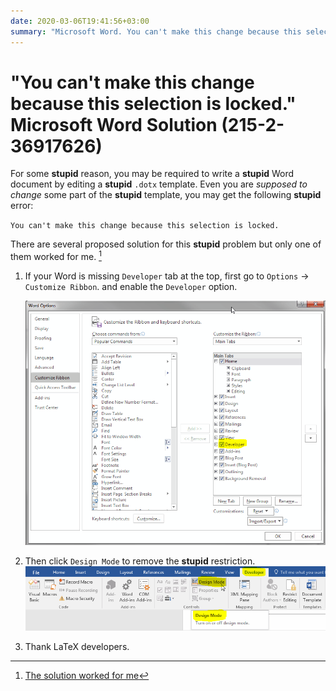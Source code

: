 ```yaml
---
date: 2020-03-06T19:41:56+03:00
summary: "Microsoft Word. You can't make this change because this selection is locked."
---
```

# "You can't make this change because this selection is locked." Microsoft Word Solution (215-2-36917626)

For some **stupid** reason, you may be required to write a **stupid** Word document
by editing a **stupid** `.dotx` template. Even you are *supposed to change*
some part of the **stupid** template, you may get the following **stupid** error:

`You can't make this change because this selection is locked.`

There are several proposed solution for this **stupid** problem but only one
of them worked for me. [^1]

1. If your Word is missing `Developer` tab at the top, first go to `Options` → `Customize Ribbon`.
    and enable the `Developer` option.

    ![Developer Options](img/215-2-36917626-1.png)

2. Then click `Design Mode` to remove the **stupid** restriction.
    ![Design Mode](img/215-2-36917626-2.png)

3. Thank LaTeX developers.

[^1]: [The solution worked for me](https://answers.microsoft.com/en-us/msoffice/forum/all/microsoft-word-message-you-cant-make-this-change/341971aa-ec61-4984-8af2-105c2032bb56)
